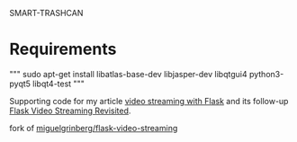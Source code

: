 SMART-TRASHCAN

# Requirements
"""
sudo apt-get install libatlas-base-dev libjasper-dev libqtgui4 python3-pyqt5 libqt4-test
"""

Supporting code for my article [video streaming with Flask](http://blog.miguelgrinberg.com/post/video-streaming-with-flask) and its follow-up [Flask Video Streaming Revisited](http://blog.miguelgrinberg.com/post/flask-video-streaming-revisited).

fork of [miguelgrinberg/flask-video-streaming](https://github.com/miguelgrinberg/flask-video-streaming)
